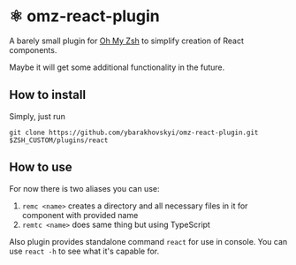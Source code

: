 # ⚛ omz-react-plugin
A barely small plugin for [Oh My Zsh](https://github.com/ohmyzsh/ohmyzsh#readme) to simplify creation of React components.

Maybe it will get some additional functionality in the future.

## How to install
Simply, just run
```shell
git clone https://github.com/ybarakhovskyi/omz-react-plugin.git $ZSH_CUSTOM/plugins/react
```

## How to use

For now there is two aliases you can use:
1) `remc <name>` creates a directory and all necessary files in it for component with provided name
2) `remtc <name>` does same thing but using TypeScript

Also plugin provides standalone command `react` for use in console. 
You can use `react -h` to see what it's capable for.
